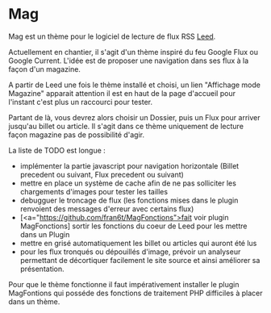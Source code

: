 Mag
===

Mag est un thème pour le logiciel de lecture de flux RSS <a href="https://github.com/ldleman/Leed">Leed</a>.

Actuellement en chantier, il s'agit d'un thème inspiré du feu Google Flux ou Google Current. 
L'idée est de proposer une navigation dans ses flux à la façon d'un magazine. 

A partir de Leed une fois le thème installé et choisi, un lien "Affichage mode Magazine" apparait attention il est en 
haut de la page d'accueil pour l'instant c'est plus un raccourci pour tester. 

Partant de là, vous devrez alors choisir un Dossier, puis un Flux pour arriver jusqu'au billet ou article. 
Il s'agit dans ce thème uniquement de lecture façon magazine pas de possibilité d'agir.  

La liste de TODO est longue :

* implémenter la partie javascript pour navigation horizontale (Billet precedent ou suivant, Flux precedent ou suivant)
* mettre en place un système de cache afin de ne pas solliciter les chargements d'images pour tester les tailles
* debugguer le troncage de flux (les fonctions mises dans le plugin renvoient des messages d'erreur avec certains flux)
* [<a="https://github.com/fran6t/MagFonctions">fait voir plugin MagFonctions</a>] sortir les fonctions du coeur de Leed pour les mettre dans un Plugin
* mettre en grisé automatiquement les billet ou articles qui auront été lus
* pour les flux tronqués ou dépouillés d'image, prévoir un analyseur permettant de décortiquer facilement le site source et ainsi améliorer sa présentation.  

Pour que le thème fonctionne il faut impérativement installer le plugin MagFontions qui posséde des fonctions 
de traitement PHP difficiles à placer dans un thème.
